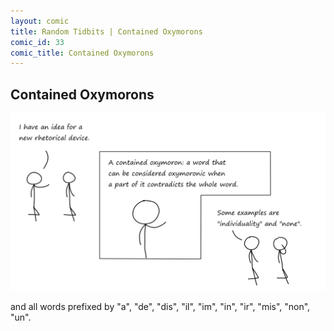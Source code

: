 ```yaml
---
layout: comic
title: Random Tidbits | Contained Oxymorons
comic_id: 33
comic_title: Contained Oxymorons
---
```


## Contained Oxymorons

<img id="img33" class="img-fluid" src="/assets/images/33.png">

and all words prefixed by "a", "de", "dis", "il", "im", "in", "ir", "mis", "non", "un".
